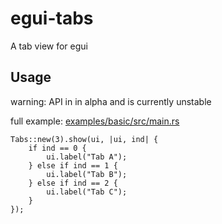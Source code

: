 
# egui-tabs

A tab view for egui

## Usage

warning: API in in alpha and is currently unstable 

full example: [examples/basic/src/main.rs](basic)

```
Tabs::new(3).show(ui, |ui, ind| {
    if ind == 0 {
        ui.label("Tab A");
    } else if ind == 1 {
        ui.label("Tab B");
    } else if ind == 2 {
        ui.label("Tab C");
    }
});
```
